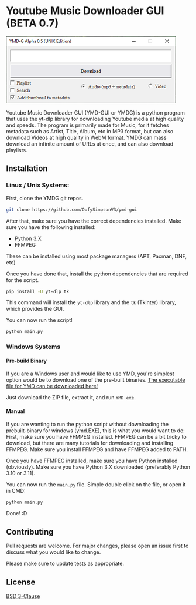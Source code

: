 # Youtube Music Downloader GUI (BETA 0.7)

![Screenshot of YMD](https://raw.githubusercontent.com/OofySimpsonV3/ymd-gui/main/screenshot.png)

Youtube Music Downloader GUI (YMD-GUI or YMDG) is a python program that uses the yt-dlp library for downloading Youtube media at high quality and speeds. The program is primarily made for Music, for it fetches metadata such as Artist, Title, Album, etc in MP3 format, but can also download Videos at high quality in WebM format.
YMDG can mass download an infinite amount of URLs at once, and can also download playlists.

## Installation
### Linux / Unix Systems:
First, clone the YMDG git repos.

```bash
git clone https://github.com/OofySimpsonV3/ymd-gui
```
After that, make sure you have the correct dependencies installed.
Make sure you have the following installed:
 - Python 3.X
 - FFMPEG

These can be installed using most package managers (APT, Pacman, DNF, etc)

Once you have done that, install the python dependencies that are required for the script.
```bash
pip install -U yt-dlp tk 
```
This command will install the `yt-dlp` library and the `tk` (Tkinter) library, which provides the GUI.

You can now run the script!
```bash
python main.py
```
### Windows Systems
#### Pre-build Binary
If you are a Windows user and would like to use YMD, you're simplest option would be to download one of the pre-built binaries.
[The executable file for YMD can be downloaded here!](https://github.com/OofySimpsonV3/ymd-gui/releases/download/Windows/YMD-G.BETA.0.6.Windows.zip)

Just download the ZIP file, extract it, and run `YMD.exe`.

#### Manual
If you are wanting to run the python script without downloading the prebuilt-binary for windows (ymd.EXE), this is what you would want to do:
First, make sure you have FFMPEG installed. FFMPEG can be a bit tricky to download, but there are many tutorials for downloading and installing FFMPEG. Make sure you install FFMPEG and have FFMPEG added to PATH.

Once you have FFMPEG installed, make sure you have Python installed (obviously). Make sure you have Python 3.X downloaded (preferably Python 3.10 or 3.11).

You can now run the `main.py` file. Simple double click on the file, or open it in CMD:
```bash
python main.py
```

Done! :D

## Contributing

Pull requests are welcome. For major changes, please open an issue first
to discuss what you would like to change.

Please make sure to update tests as appropriate.

## License

[BSD 3-Clause](https://opensource.org/license/bsd-3-clause/)
